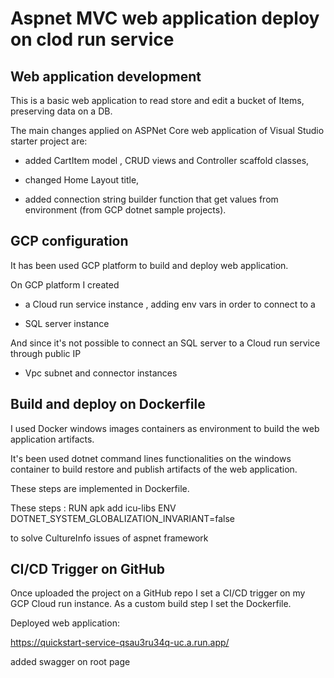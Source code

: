# Aspnet MVC web application deploy on clod run service 



## Web application development 



This is a basic web application to read store and edit a bucket of Items, preserving data on a DB.



The main changes applied on ASPNet Core web application of Visual Studio starter project are:

* added CartItem model , CRUD views and Controller scaffold classes,

* changed Home Layout title,

* added connection string builder function that get values from environment (from GCP dotnet sample projects).



## GCP configuration



It has been used GCP platform to build and deploy web application.



On GCP platform I created

* a Cloud run service instance , adding env vars in order to connect to a

* SQL server instance 

And since it's not possible to connect an SQL server to a Cloud run service through public IP 

* Vpc subnet and connector instances



## Build and deploy on Dockerfile



I used Docker windows images containers as environment to build the web application artifacts.



It's been used dotnet command lines functionalities on the windows container to build restore and publish artifacts of the web application.



These steps are implemented in Dockerfile.

These steps :
  RUN apk add icu-libs
  ENV DOTNET_SYSTEM_GLOBALIZATION_INVARIANT=false

to solve CultureInfo issues of aspnet framework 



## CI/CD Trigger on GitHub 



Once uploaded the project on a GitHub repo I set a CI/CD trigger on my GCP Cloud run instance.
As a custom build step I set the Dockerfile.




Deployed web application:

https://quickstart-service-qsau3ru34q-uc.a.run.app/

added swagger on root page